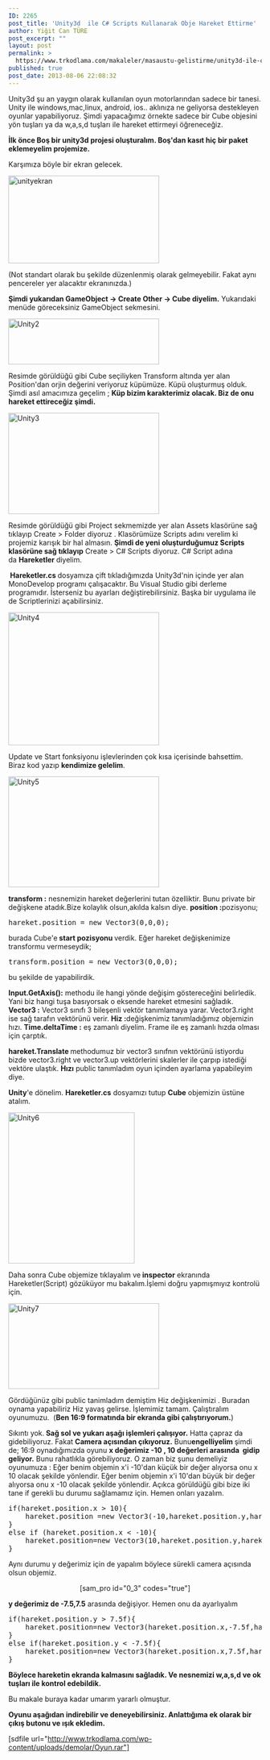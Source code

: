 ```yaml
---
ID: 2265
post_title: 'Unity3d  ile C# Scripts Kullanarak Obje Hareket Ettirme'
author: Yiğit Can TÜRE
post_excerpt: ""
layout: post
permalink: >
  https://www.trkodlama.com/makaleler/masaustu-gelistirme/unity3d-ile-c-scripts-kullanarak-obje-hareket-ettirme-2265.html
published: true
post_date: 2013-08-06 22:08:32
---
```

Unity3d şu an yaygın olarak kullanılan oyun motorlarından sadece bir tanesi. Unity ile windows,mac,linux, android, ios.. aklınıza ne geliyorsa destekleyen oyunlar yapabiliyoruz. Şimdi yapacağımız örnekte sadece bir Cube objesini yön tuşları ya da w,a,s,d tuşları ile hareket ettirmeyi öğreneceğiz.

<strong>İlk önce Boş bir unity3d projesi oluşturalım. Boş'dan kasıt hiç bir paket eklemeyelim projemize.</strong>

Karşımıza böyle bir ekran gelecek.

<a href="http://www.trkodlama.com/wp-content/uploads/2013/08/unityekran.png"><img class="size-medium wp-image-2269 aligncenter" src="http://www.trkodlama.com/wp-content/uploads/2013/08/unityekran.png" alt="unityekran" width="300" height="174" /></a>

(Not standart olarak bu şekilde düzenlenmiş olarak gelmeyebilir. Fakat aynı pencereler yer alacaktır ekranınızda.)

<strong>Şimdi yukarıdan GameObject -&gt; Create Other -&gt; Cube diyelim.</strong> Yukarıdaki menüde göreceksiniz GameObject sekmesini.

<a href="http://www.trkodlama.com/wp-content/uploads/2013/08/Unity2.png"><img class="size-medium wp-image-2270 aligncenter" src="http://www.trkodlama.com/wp-content/uploads/2013/08/Unity2.png" alt="Unity2" width="300" height="91" /></a>

Resimde görüldüğü gibi Cube seçiliyken Transform altında yer alan Position'dan orjin değerini veriyoruz küpümüze.
Küpü oluşturmuş olduk. Şimdi asıl amacımıza geçelim ;
<strong>Küp bizim karakterimiz olacak. Biz de onu hareket ettireceğiz şimdi.</strong>

<a href="http://www.trkodlama.com/wp-content/uploads/2013/08/Unity3.png"><img class="size-medium wp-image-2271 aligncenter" src="http://www.trkodlama.com/wp-content/uploads/2013/08/Unity3.png" alt="Unity3" width="300" height="201" /></a>

Resimde görüldüğü gibi Project sekmemizde yer alan Assets klasörüne sağ tıklayıp Create &gt; Folder diyoruz . Klasörümüze Scripts adını verelim ki projemiz karışık bir hal almasın.
<strong>Şimdi de yeni oluşturduğumuz Scripts klasörüne sağ tıklayıp</strong> Create &gt; C# Scripts diyoruz. C# Script adına da <strong>Hareketler </strong>diyelim.

<strong> Hareketler.cs </strong>dosyamıza çift tıkladığımızda Unity3d'nin içinde yer alan MonoDevelop programı çalışacaktır. Bu Visual Studio gibi derleme programıdır. İsterseniz bu ayarları değiştirebilirsiniz. Başka bir uygulama ile de Scriptlerinizi açabilirsiniz.

<a href="http://www.trkodlama.com/wp-content/uploads/2013/08/Unity4.png"><img class="size-medium wp-image-2272 aligncenter" src="http://www.trkodlama.com/wp-content/uploads/2013/08/Unity4.png" alt="Unity4" width="300" height="264" /></a>

Update ve Start fonksiyonu işlevlerinden çok kısa içerisinde bahsettim. Biraz kod yazıp <strong>kendimize gelelim</strong>.

<a href="http://www.trkodlama.com/wp-content/uploads/2013/08/Unity5.png"><img class="size-medium wp-image-2273 aligncenter" src="http://www.trkodlama.com/wp-content/uploads/2013/08/Unity5.png" alt="Unity5" width="300" height="220" /></a>

<strong>transform :</strong> nesnemizin hareket değerlerini tutan özelliktir. Bunu private bir değişkene atadık.Bize kolaylık olsun,akılda kalsın diye.
<strong>position :</strong>pozisyonu;
<pre class="prettyprint lang-csharp" data-start-line="1" data-visibility="visible" data-highlight="" data-caption="">hareket.position = new Vector3(0,0,0);</pre>
burada Cube'e<strong> start pozisyonu </strong>verdik. Eğer hareket değişkenimize transformu vermeseydik;
<pre class="prettyprint lang-csharp" data-start-line="1" data-visibility="visible" data-highlight="" data-caption="">transform.position = new Vector3(0,0,0);</pre>
bu şekilde de yapabilirdik.

<strong>Input.GetAxis():</strong> methodu ile hangi yönde değişim göstereceğini belirledik. Yani biz hangi tuşa basıyorsak o eksende hareket etmesini sağladık.
<strong>Vector3 :</strong> Vector3 sınıfı 3 bileşenli vektör tanımlamaya yarar.
Vector3.right ise sağ tarafın vektörünü verir.
<strong>Hiz :</strong>değişkenimiz tanımladığımız objemizin hızı.
<strong>Time.deltaTime :</strong> eş zamanlı diyelim. Frame ile eş zamanlı hızda olması için çarptık.

<strong>hareket.Translate </strong>methodumuz bir vector3 sınıfnın vektörünü istiyordu bizde vector3.right ve vector3.up vektörlerini skalerler ile çarpıp istediği vektöre ulaştık.
<strong>Hızı</strong> public tanımladım oyun içinden ayarlama yapabileyim diye.

<strong>Unity</strong>'e dönelim. <strong>Hareketler.cs</strong> dosyamızı tutup <strong>Cube</strong> objemizin üstüne atalım.

<a href="http://www.trkodlama.com/wp-content/uploads/2013/08/Unity6.png"><img class="size-medium wp-image-2274 aligncenter" src="http://www.trkodlama.com/wp-content/uploads/2013/08/Unity6.png" alt="Unity6" width="251" height="300" /></a>

Daha sonra Cube objemize tıklayalım ve<strong> inspector</strong> ekranında Hareketler(Script) gözüküyor mu bakalım.İşlemi doğru yapmışmıyız kontrolü için.

<a href="http://www.trkodlama.com/wp-content/uploads/2013/08/Unity7.png"><img class="size-medium wp-image-2275 aligncenter" src="http://www.trkodlama.com/wp-content/uploads/2013/08/Unity7-300x170.png" alt="Unity7" width="300" height="170" /></a>

Gördüğünüz gibi public tanimladım demiştim Hiz değişkenimizi . Buradan oynama yapabiliriz Hiz yavaş gelirse. İşlemimiz tamam.
Çalıştıralım oyunumuzu.  (<strong>Ben 16:9 formatında bir ekranda gibi çalıştırıyorum.</strong>)

Sıkıntı yok.<strong> Sağ sol ve yukarı aşağı işlemleri çalışıyor.</strong> Hatta çapraz da gidebiliyoruz. Fakat <strong>Camera açısından çıkıyoruz.</strong> Bunu<strong>engelliyelim </strong>şimdi de;
16:9 oynadığımızda oyunu <strong>x değerimiz -10 , 10 değerleri arasında  gidip geliyor.</strong> Bunu rahatlıkla görebiliyoruz. O zaman biz şunu demeliyiz oyunumuza :
Eğer benim objemin x'i -10'dan küçük bir değer alıyorsa onu x 10 olacak şekilde yönlendir.
Eğer benim objemin x'i 10'dan büyük bir değer alıyorsa onu x -10 olacak şekilde yönlendir.
Açıkca görüldüğü gibi bize iki tane if gerekli bu durumu sağlamamız için. Hemen onları yazalım.
<pre class="prettyprint lang-csharp" data-start-line="1" data-visibility="visible" data-highlight="" data-caption="">if(hareket.position.x &gt; 10){
    hareket.position =new Vector3(-10,hareket.position.y,hareket.position.z);
}
else if (hareket.position.x &lt; -10){
    hareket.position=new Vector3(10,hareket.position.y,hareket.position.z);
}</pre>
Aynı durumu y değerimiz için de yapalım böylece sürekli camera açısında olsun objemiz.
<p style="text-align: center;">[sam_pro id="0_3" codes="true"]</p>
<strong>y değerimiz de -7.5,7.5</strong> arasında değişiyor. Hemen onu da ayarlıyalım
<pre class="prettyprint lang-csharp" data-start-line="1" data-visibility="visible" data-highlight="" data-caption="">if(hareket.position.y &gt; 7.5f){
    hareket.position=new Vector3(hareket.position.x,-7.5f,hareket.position.z);
}
else if(hareket.position.y &lt; -7.5f){
    hareket.position=new Vector3(hareket.position.x,7.5f,hareket.position.z);
}</pre>
<strong>Böylece hareketin ekranda kalmasını sağladık. Ve nesnemizi w,a,s,d ve ok tuşları ile kontrol edebildik. </strong>

Bu makale buraya kadar umarım yararlı olmuştur.

<strong>Oyunu aşağıdan indirebilir ve deneyebilirsiniz. Anlattığıma ek olarak bir çıkış butonu ve ışık ekledim. </strong>

[sdfile url="http://www.trkodlama.com/wp-content/uploads/demolar/Oyun.rar"]